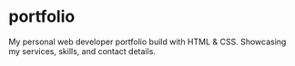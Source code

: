 # portfolio
My personal web developer portfolio build with HTML &amp; CSS. Showcasing my services, skills, and contact details.
